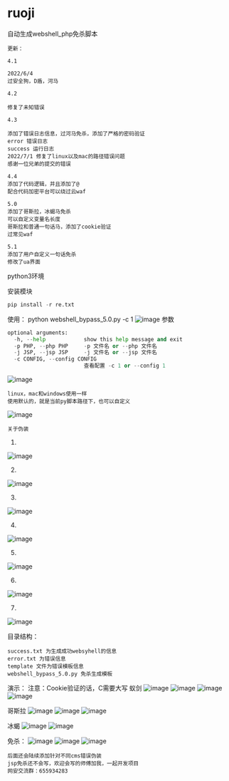 # ruoji

自动生成webshell_php免杀脚本

```
更新：

4.1

2022/6/4
过安全狗，D盾，河马

4.2

修复了未知错误

4.3

添加了错误日志信息，过河马免杀，添加了严格的密码验证
error 错误日志
success 运行日志
2022/7/1 修复了linux以及mac的路径错误问题
感谢一位兄弟的提交的错误

4.4
添加了代码逻辑，并且添加了@
配合代码加密平台可以绕过云waf

5.0
添加了哥斯拉，冰蝎马免杀
可以自定义变量名长度
哥斯拉和普通一句话马，添加了cookie验证
过常见waf

5.1
添加了用户自定义一句话免杀
修改了ua界面
```

python3环境

安装模块

```python
pip install -r re.txt
```

使用：
python webshell_bypass_5.0.py -c 1
![image](https://user-images.githubusercontent.com/79234113/193225758-62377026-3a78-4601-9582-e05b81a58642.png)
参数

```python
optional arguments:
  -h, --help            show this help message and exit
  -p PHP, --php PHP     -p 文件名 or --php 文件名
  -j JSP, --jsp JSP     -j 文件名 or --jsp 文件名
  -c CONFIG, --config CONFIG
                        查看配置 -c 1 or --config 1
```

![image](https://user-images.githubusercontent.com/79234113/193223356-7a4e64e9-812b-4c32-bd95-4230a3b77044.png)


```
linux，mac和windows使用一样
使用默认的，就是当前py脚本路径下，也可以自定义
```

![image](https://user-images.githubusercontent.com/79234113/193223356-7a4e64e9-812b-4c32-bd95-4230a3b77044.png)

```
关于伪装
```

1.
![image](https://user-images.githubusercontent.com/79234113/171996466-95b63d3b-f40e-4c71-a615-b76ccf87d25f.png)

2.
![image](https://user-images.githubusercontent.com/79234113/171996472-9204ddf7-ca87-435a-9a7b-671307c3011d.png)

3.
![image](https://user-images.githubusercontent.com/79234113/171996475-bbbca0e7-f822-4977-b7bb-78ed47a63cec.png)

4.
![image](https://user-images.githubusercontent.com/79234113/171996485-eeeff904-637c-482b-8492-c8a1f490a046.png)

5.
![image](https://user-images.githubusercontent.com/79234113/171996490-fe556bef-7975-4c75-a33a-41eabf4253fd.png)

6.
![image](https://user-images.githubusercontent.com/79234113/171996496-5f812b80-573b-4bef-acca-3789d9adaecb.png)

7.
![image](https://user-images.githubusercontent.com/79234113/171996504-46c5c204-91a9-4f48-8c00-57e3180b7164.png)



目录结构：
```
success.txt 为生成成功websyhell的信息
error.txt 为错误信息
template 文件为错误模板信息
webshell_bypass_5.0.py 免杀生成模板
```




演示：
注意：Cookie验证的话，C需要大写
蚁剑
![image](https://user-images.githubusercontent.com/79234113/193223918-fa4e9857-bea4-4b47-943a-8e17e95f798a.png)
![image](https://user-images.githubusercontent.com/79234113/193223990-daefd0bb-cd8d-44f2-8d81-bebb4b31fc98.png)
![image](https://user-images.githubusercontent.com/79234113/193224017-edcc82db-fa27-4f7e-8de1-7ac628635b09.png)
![image](https://user-images.githubusercontent.com/79234113/193224058-363e57c2-7c57-4872-941e-ba4a034aa0d5.png)

哥斯拉
![image](https://user-images.githubusercontent.com/79234113/193224744-be77cc07-964c-4c15-b5b7-4674d1e1108c.png)
![image](https://user-images.githubusercontent.com/79234113/193224816-d1cc1f99-afb5-41b3-92dc-3b690779b5ce.png)
![image](https://user-images.githubusercontent.com/79234113/193225152-7140993c-9ae0-4c2a-9ced-5705a514a1b9.png)

冰蝎
![image](https://user-images.githubusercontent.com/79234113/193225423-baf0d469-9bd3-43ee-9967-a1cdb7dfd375.png)
![image](https://user-images.githubusercontent.com/79234113/193225458-3e2d97c9-5013-435d-a8ac-ae9dcef7f952.png)

免杀：
![image](https://user-images.githubusercontent.com/79234113/193227286-b036c421-aa63-4370-8140-36c5dfc5018b.png)
![image](https://user-images.githubusercontent.com/79234113/193227305-7de1f5fd-1fcc-4862-b1b6-bb9623df2160.png)
![image](https://user-images.githubusercontent.com/79234113/193227431-8364ff49-821e-4fd2-a9bd-1ebaf36f3c41.png)


```
后面还会陆续添加针对不同cms错误伪装
jsp免杀还不会写，欢迎会写的师傅加我，一起开发项目
网安交流群：655934283
```


